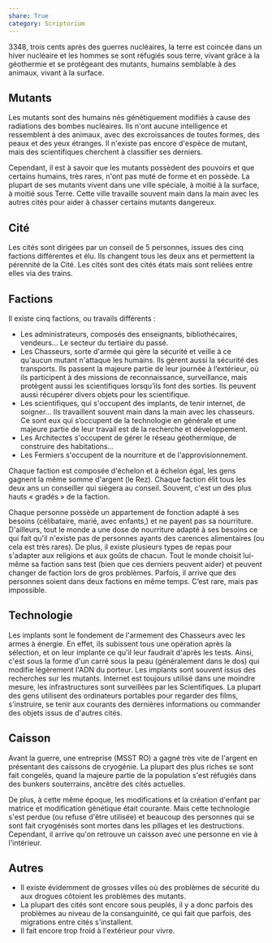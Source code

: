 ```yaml
---
share: True
category: Scriptorium
---
```

3348, trois cents après des guerres nucléaires, la terre est coincée dans un hiver nucléaire et les hommes se sont réfugiés sous terre, vivant grâce à la géothermie et se protégeant des mutants, humains semblable à des animaux, vivant à la surface.

## Mutants

Les mutants sont des humains nés génétiquement modifiés à cause des radiations des bombes nucléaires. Ils n'ont aucune intelligence et ressemblent à des animaux, avec des excroissances de toutes formes, des peaux et des yeux étranges. Il n'existe pas encore d'espèce de mutant, mais des scientifiques cherchent à classifier ses derniers.

Cependant, il est à savoir que les mutants possèdent des pouvoirs et que certains humains, très rares, n'ont pas muté de forme et en possède. La plupart de ses mutants vivent dans une ville spéciale, à moitié à la surface, à moitié sous Terre. Cette ville travaille souvent main dans la main avec les autres cités pour aider à chasser certains mutants dangereux.

## Cité
Les cités sont dirigées par un conseil de 5 personnes, issues des cinq factions différentes et élu. Ils changent tous les deux ans et permettent la pérennité de la Cité.
Les cités sont des cités états mais sont reliées entre elles via des trains.

## Factions
Il existe cinq factions, ou travails différents :
- Les administrateurs, composés des enseignants, bibliothécaires, vendeurs... Le secteur du tertiaire du passé. 
- Les Chasseurs, sorte d'armée qui gère la sécurité et veille à ce qu'aucun mutant n'attaque les humains. Ils gèrent aussi la sécurité des transports. Ils passent la majeure partie de leur journée à l’extérieur, où ils participent à des missions de reconnaissance, surveillance, mais protègent aussi les scientifiques lorsqu’ils font des sorties. Ils peuvent aussi récupérer divers objets pour les scientifique. 
- Les scientifiques, qui s'occupent des implants, de tenir internet, de soigner... Ils travaillent souvent main dans la main avec les chasseurs. Ce sont eux qui s’occupent de la technologie en générale et une majeure partie de leur travail est de la recherche et développement. 
- Les Architectes s'occupent de gérer le réseau géothermique, de construire des habitations...
- Les Fermiers s'occupent de la nourriture et de l'approvisionnement.

Chaque faction est composée d'échelon et à échelon égal, les gens gagnent la même somme d'argent (le Rez). Chaque faction élit tous les deux ans un conseiller qui siègera au conseil. Souvent, c'est un des plus hauts « gradés » de la faction. 

Chaque personne possède un appartement de fonction adapté à ses besoins (célibataire, marié, avec enfants,) et ne payent pas sa nourriture. D'ailleurs, tout le monde a une dose de nourriture adapté à ses besoins ce qui fait qu'il n'existe pas de personnes ayants des carences alimentaires (ou cela est très rares). De plus, il existe plusieurs types de repas pour s'adapter aux religions et aux goûts de chacun. 
Tout le monde choisit lui-même sa faction sans test (bien que ces derniers peuvent aider) et peuvent changer de faction lors de gros problèmes. Parfois, il arrive que des personnes soient dans deux factions en même temps. C’est rare, mais pas impossible. 

## Technologie
Les implants sont le fondement de l'armement des Chasseurs avec les armes à énergie. En effet, ils subissent tous une opération après la sélection, et on leur implante ce qu'il leur faudrait d'après les tests. Ainsi, c'est sous la forme d'un carré sous la peau (généralement dans le dos) qui modifie légèrement l'ADN du porteur.
Les implants sont souvent issus des recherches sur les mutants.
Internet est toujours utilisé dans une moindre mesure, les infrastructures sont surveillées par les Scientifiques. La plupart des gens utilisent des ordinateurs portables pour regarder des films, s'instruire, se tenir aux courants des dernières informations ou commander des objets issus de d'autres cités. 

## Caisson
Avant la guerre, une entreprise (MSST RO) a gagné très vite de l'argent en présentant des caissons de cryogénie. La plupart des plus riches se sont fait congelés, quand la majeure partie de la population s'est réfugiés dans des bunkers souterrains, ancêtre des cités actuelles.

De plus, à cette même époque, les modifications et la création d'enfant par matrice et modification génétique était courante. Mais cette technologie s'est perdue (ou refuse d'être utilisée) et beaucoup des personnes qui se sont fait cryogénisés sont mortes dans les pillages et les destructions. Cependant, il arrive qu'on retrouve un caisson avec une personne en vie à l'intérieur. 

## Autres
- Il existe évidemment de grosses villes où des problèmes de sécurité du aux drogues côtoient les problèmes des mutants.
- La plupart des cités sont encore sous peuplés, il y a donc parfois des problèmes au niveau de la consanguinité, ce qui fait que parfois, des migrations entre cités s'installent.
- Il fait encore trop froid à l'extérieur pour vivre.